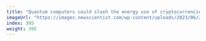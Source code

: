 ```yaml
---
title: "Quantum computers could slash the energy use of cryptocurrencies"
imageUrl: "https://images.newscientist.com/wp-content/uploads/2023/06/20165800/SEI_160867357.jpg?width=788"
index: 395
weight: 395
---
```

